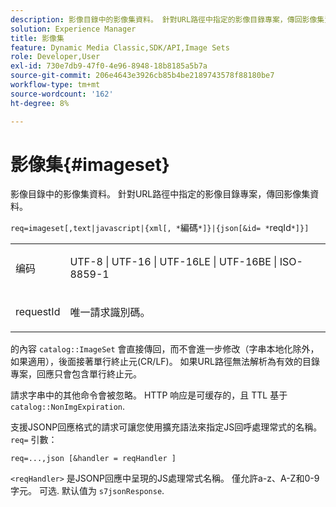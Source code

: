```yaml
---
description: 影像目錄中的影像集資料。 針對URL路徑中指定的影像目錄專案，傳回影像集資料。
solution: Experience Manager
title: 影像集
feature: Dynamic Media Classic,SDK/API,Image Sets
role: Developer,User
exl-id: 730e7db9-47f0-4e96-8948-18b8185a5b7a
source-git-commit: 206e4643e3926cb85b4be2189743578f88180be7
workflow-type: tm+mt
source-wordcount: '162'
ht-degree: 8%

---
```


# 影像集{#imageset}

影像目錄中的影像集資料。 針對URL路徑中指定的影像目錄專案，傳回影像集資料。

`req=imageset[,text|javascript|{xml[, *`編碼`*]}|{json[&id= *`reqId`*]}]`

<table id="simpletable_86FF9E59B11D4C408F0D932D46CC2F8E"> 
 <tr class="strow"> 
  <td class="stentry"> <p><span class="codeph"><span class="varname"> 编码</span></span> </p> </td> 
  <td class="stentry"> <p><span class="codeph"> UTF-8 | UTF-16 | UTF-16LE | UTF-16BE | ISO-8859-1</span> </p></td> 
 </tr> 
 <tr class="strow"> 
  <td class="stentry"> <p><span class="codeph"><span class="varname"> requestId</span></span> </p></td> 
  <td class="stentry"> <p>唯一請求識別碼。 </p></td> 
 </tr> 
</table>

的內容 `catalog::ImageSet` 會直接傳回，而不會進一步修改（字串本地化除外，如果適用），後面接著單行終止元(CR/LF)。 如果URL路徑無法解析為有效的目錄專案，回應只會包含單行終止元。

請求字串中的其他命令會被忽略。 HTTP 响应是可缓存的，且 TTL 基于 `catalog::NonImgExpiration`.

支援JSONP回應格式的請求可讓您使用擴充語法來指定JS回呼處理常式的名稱。 `req=` 引數：

`req=...,json [&handler = reqHandler ]`

`<reqHandler>` 是JSONP回應中呈現的JS處理常式名稱。 僅允許a-z、A-Z和0-9字元。 可选. 默认值为 `s7jsonResponse`.
